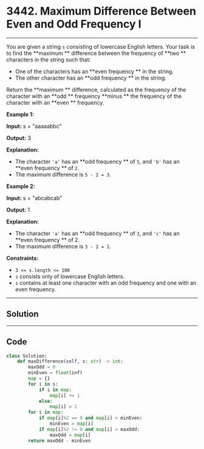 # 3442. Maximum Difference Between Even and Odd Frequency I

---

You are given a string `s` consisting of lowercase English letters. Your task is to find the **maximum ** difference between the frequency of **two ** characters in the string such that:

  * One of the characters has an **even frequency ** in the string.
  * The other character has an **odd frequency ** in the string.



Return the **maximum ** difference, calculated as the frequency of the character with an **odd ** frequency **minus ** the frequency of the character with an **even ** frequency.

 

**Example 1:**

**Input:** s = "aaaaabbc"

**Output:** 3

**Explanation:**

  * The character `'a'` has an **odd frequency ** of `5`, and `'b'` has an **even frequency ** of `2`.
  * The maximum difference is `5 - 2 = 3`.



**Example 2:**

**Input:** s = "abcabcab"

**Output:** 1

**Explanation:**

  * The character `'a'` has an **odd frequency ** of `3`, and `'c'` has an **even frequency ** of 2.
  * The maximum difference is `3 - 2 = 1`.



 

**Constraints:**

  * `3 <= s.length <= 100`
  * `s` consists only of lowercase English letters.
  * `s` contains at least one character with an odd frequency and one with an even frequency.

---

## Solution



---

## Code
```python
class Solution:
    def maxDifference(self, s: str) -> int:
        maxOdd = 0
        minEven = float(inf)
        map = {}
        for i in s:
            if i in map:
                map[i] += 1
            else:
                map[i] = 1
        for i in map:
            if map[i]%2 == 0 and map[i] < minEven:
                minEven = map[i]
            if map[i]%2 != 0 and map[i] > maxOdd:
                maxOdd = map[i]
        return maxOdd - minEven
```